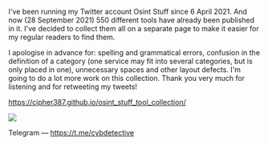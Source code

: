 
I've been running my Twitter account Osint Stuff since 6 April 2021. And now (28 September 2021) 550 different tools have already been published in it. I've decided to collect them all on a separate page to make it easier for my regular readers to find them.

I apologise in advance for: spelling and grammatical errors, confusion in the definition of a category (one service may fit into several categories, but is only placed in one), unnecessary spaces and other layout defects. I'm going to do a lot more work on this collection. Thank you very much for listening and for retweeting my tweets!


https://cipher387.github.io/osint_stuff_tool_collection/

<a target="_blank" href="https://twitter.com/cyb_detective" title="My Twitter"><img src="https://img.shields.io/badge/-@cyb_detective-1ca0f1?style=flat-square&labelColor=1ca0f1&logo=twitter&logoColor=white&link=https://twitter.com/cyb_detective"></a>


Telegram — https://t.me/cybdetective

